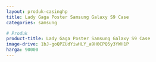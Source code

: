```yaml
---
layout: produk-casinghp
title: Lady Gaga Poster Samsung Galaxy S9 Case
categories: samsung

# Produk
product-title: Lady Gaga Poster Samsung Galaxy S9 Case
image-drive: 1bJ-goQPZUdYiwHLY_a9H0CPQ5y3YWH1P
harga: 90000
---
```

